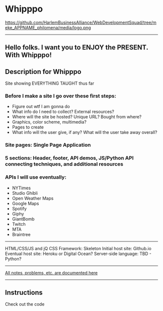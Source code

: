 # Whipppo

https://github.com/HarlemBusinessAlliance/WebDevelopmentSquad/tree/meke_APPNAME_philomena/media/logo.png

---
## Hello folks. I want you to ENJOY the PRESENT. With Whipppo!


## Description for Whipppo
Site showing EVERYTHING TAUGHT thus far

### Before I make a site I go over these first steps:
- Figure out wtf I am gonna do
- What info do I need to collect? External resources?
- Where will the site be hosted? Unique URL? Bought from where?
- Graphics, color scheme, multimedia?
- Pages to create
- What info will the user give, if any? What will the user take away overall?

### Site pages: Single Page Application

### 5 sections: Header, footer, API demos, JS/Python API connecting techniques, and additional resources

### APIs I will use eventually:
- NYTimes
- Studio Ghibli
- Open Weather Maps
- Google Maps
- Spotify
- Giphy
- GiantBomb
- Twitch
- MTA
- Braintree

---
HTML/CSS/JS and jQ
CSS Framework: Skeleton
Initial host site: Github.io
Eventual host site: Heroku or Digital Ocean?
Server-side language: TBD - Python?

---
[All notes, problems, etc. are documented here]("etc/notes.txt")

---
## Instructions
Check out the code


